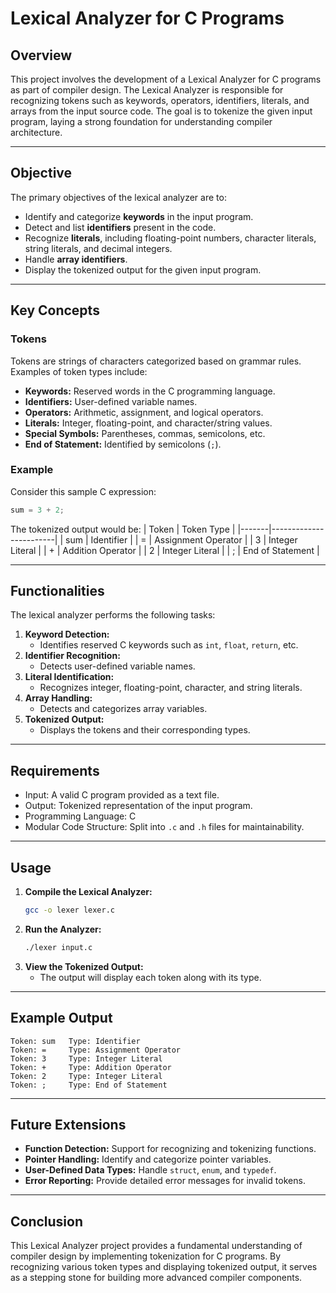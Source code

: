 # Lexical Analyzer for C Programs

## Overview
This project involves the development of a Lexical Analyzer for C programs as part of compiler design. The Lexical Analyzer is responsible for recognizing tokens such as keywords, operators, identifiers, literals, and arrays from the input source code. The goal is to tokenize the given input program, laying a strong foundation for understanding compiler architecture.

---

## Objective
The primary objectives of the lexical analyzer are to:
- Identify and categorize **keywords** in the input program.
- Detect and list **identifiers** present in the code.
- Recognize **literals**, including floating-point numbers, character literals, string literals, and decimal integers.
- Handle **array identifiers**.
- Display the tokenized output for the given input program.

---

## Key Concepts
### Tokens
Tokens are strings of characters categorized based on grammar rules. Examples of token types include:
- **Keywords:** Reserved words in the C programming language.
- **Identifiers:** User-defined variable names.
- **Operators:** Arithmetic, assignment, and logical operators.
- **Literals:** Integer, floating-point, and character/string values.
- **Special Symbols:** Parentheses, commas, semicolons, etc.
- **End of Statement:** Identified by semicolons (`;`).

### Example
Consider this sample C expression:
```c
sum = 3 + 2;
```
The tokenized output would be:
| Token | Token Type            |
|-------|------------------------|
| sum   | Identifier             |
| =     | Assignment Operator    |
| 3     | Integer Literal        |
| +     | Addition Operator      |
| 2     | Integer Literal        |
| ;     | End of Statement       |

---

## Functionalities
The lexical analyzer performs the following tasks:
1. **Keyword Detection:**
   - Identifies reserved C keywords such as `int`, `float`, `return`, etc.
2. **Identifier Recognition:**
   - Detects user-defined variable names.
3. **Literal Identification:**
   - Recognizes integer, floating-point, character, and string literals.
4. **Array Handling:**
   - Detects and categorizes array variables.
5. **Tokenized Output:**
   - Displays the tokens and their corresponding types.

---

## Requirements
- Input: A valid C program provided as a text file.
- Output: Tokenized representation of the input program.
- Programming Language: C
- Modular Code Structure: Split into `.c` and `.h` files for maintainability.

---

## Usage
1. **Compile the Lexical Analyzer:**
   ```bash
   gcc -o lexer lexer.c
   ```
2. **Run the Analyzer:**
   ```bash
   ./lexer input.c
   ```
3. **View the Tokenized Output:**
   - The output will display each token along with its type.

---

## Example Output
```plaintext
Token: sum	 Type: Identifier
Token: =	 Type: Assignment Operator
Token: 3	 Type: Integer Literal
Token: +	 Type: Addition Operator
Token: 2	 Type: Integer Literal
Token: ;	 Type: End of Statement
```

---

## Future Extensions
- **Function Detection:** Support for recognizing and tokenizing functions.
- **Pointer Handling:** Identify and categorize pointer variables.
- **User-Defined Data Types:** Handle `struct`, `enum`, and `typedef`.
- **Error Reporting:** Provide detailed error messages for invalid tokens.

---

## Conclusion
This Lexical Analyzer project provides a fundamental understanding of compiler design by implementing tokenization for C programs. By recognizing various token types and displaying tokenized output, it serves as a stepping stone for building more advanced compiler components.

